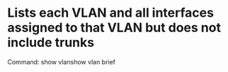 # Lists each VLAN and all interfaces assigned to that VLAN but does not include trunks

Command: show vlanshow vlan brief